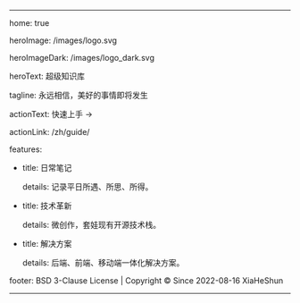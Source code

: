 ---

home: true

heroImage: /images/logo.svg

heroImageDark: /images/logo_dark.svg

heroText: 超级知识库

tagline: 永远相信，美好的事情即将发生

actionText: 快速上手 →

actionLink: /zh/guide/

features:


- title: 日常笔记

  details: 记录平日所遇、所思、所得。

- title: 技术革新

  details: 微创作，套娃现有开源技术栈。

- title: 解决方案

  details: 后端、前端、移动端一体化解决方案。

footer: BSD 3-Clause License | Copyright © Since 2022-08-16 XiaHeShun

---